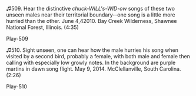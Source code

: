 ♫509. Hear the distinctive *chuck-WILL's-WID-ow* songs of these two
unseen males near their territorial boundary--one song is a little more
hurried than the other. June 4,42010. Bay Creek Wilderness, Shawnee
National Forest, Illinois. (4:35)

Play-509

♫510. Sight unseen, one can hear how the male hurries his song when
visited by a second bird, probably a female, with both male and female
then calling with especially low growly notes. In the background are
purple martins in dawn song flight. May 9, 2014. McClellanville, South
Carolina. (2:26)

Play-510

